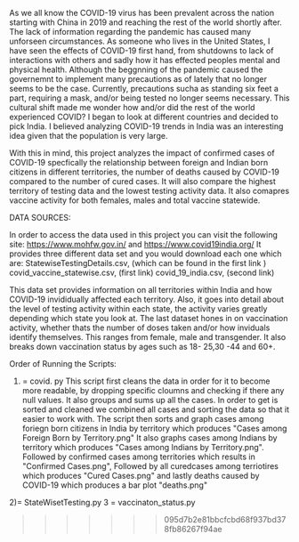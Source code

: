 



As we all know the COVID-19 virus has been prevalent across the nation starting with China in 2019 and reaching the rest of the world shortly after. The lack of information regarding the pandemic has caused many unforseen circumstances. As someone who lives in the United States, I have seen the effects of COVID-19 first hand, from shutdowns to lack of interactions with others and sadly how it has effected peoples mental and physical health. Although the beggnning of the pandemic caused the governemnt to implement many precautions as of lately that no longer seems to be the case. Currently, precautions sucha as standing six feet a part, requiring a mask, and/or being tested no longer seems necessary. This cultural shift made me wonder how and/or did the rest of the world experienced COVID? I began to look at different countries and decided to pick India. I believed analyzing COVID-19 trends in India was an interesting idea given that the population is very large.


With this in mind, this project analyzes the impact of  confirmed cases of COVID-19 specfically the relationship between foreign and Indian born citizens in different territories, the number of deaths caused by COVID-19 compared to the number of cured cases. It will also compare the highest territory of testing data and the lowest testing activity data. It also comapres vaccine activity for both females, males and total vaccine statewide.


DATA SOURCES:

In order to access the data used in this project you can visit the following site: https://www.mohfw.gov.in/ and https://www.covid19india.org/
It provides three different data set and you would download each one which are:
StatewiseTestingDetails.csv, (which can be found in the first link )
covid_vaccine_statewise.csv, (first link)
covid_19_india.csv, (second link)

This data set provides information on all territories within India and how COVID-19 invididually affected each territory. Also, it goes into detail about the level of testing activity within each state, the activity varies greatly depending which state you look at. The last dataset hones in on vaccination activity, whether thats the number of doses taken and/or how inviduals identify themselves. This ranges from female, male and transgender. It also breaks down vaccination status by ages such as 18- 25,30 -44 and 60+.

Order of Running the Scripts:

1) = covid. py
This script first cleans the data in order for it to become more readable, by dropping specific cloumns and checking if there any null values. It also groups and sums up all the cases. In order to get is sorted and cleaned we combined all cases and sorting the data so that it easier to work with. The script then sorts and graph cases among foriegn born citizens in India by territory which produces "Cases among Foreign Born by Territory.png" It also graphs cases among Indians by territory which produces "Cases among Indians by Territory.png". Followed by confirmed cases among territories which results in "Confirmed Cases.png",  Followed by all curedcases among terriotires which produces "Cured Cases.png" and lastly deaths caused by COVID-19 which produces a bar plot "deaths.png"


2)= StateWisetTesting.py
3 = vaccinaton_status.py
>>>>>>> 095d7b2e81bbcfcbd68f937bd378fb86267f94ae
